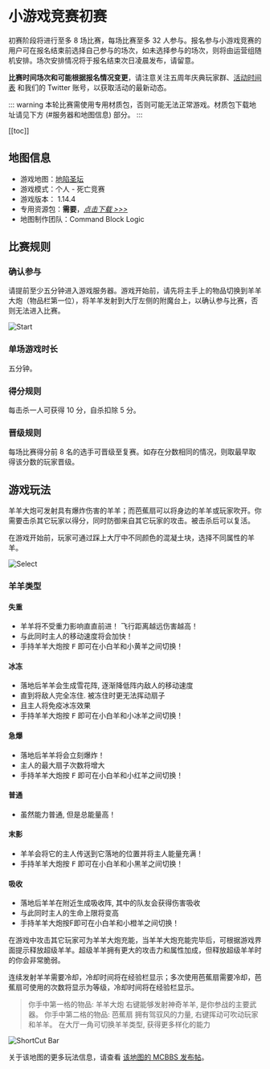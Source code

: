 # 小游戏竞赛初赛

初赛阶段将进行至多 8 场比赛，每场比赛至多 32 人参与。报名参与小游戏竞赛的用户可在报名结束前选择自己参与的场次，如未选择参与的场次，则将由运营组随机安排。场次安排情况将于报名结束次日凌晨发布，请留意。

**比赛时间场次和可能根据报名情况变更**，请注意关注五周年庆典玩家群、[活动时间表](/5thAnniv/schedule.html) 和我们的 Twitter 账号，以获取活动的最新动态。

::: warning
本轮比赛需使用专用材质包，否则可能无法正常游戏。材质包下载地址请见下方 (#服务器和地图信息) 部分。
:::

[[toc]]

## 地图信息

- 游戏地图：[地陷圣坛](https://www.mcbbs.net/thread-908503-1-1.html)
- 游戏模式：个人 - 死亡竞赛
- 游戏版本： 1.14.4
- 专用资源包：**需要**，[_点击下载 >>>_](https://littleskin-resource.littleservice.cn/5thAnniv/sheepooia.zip)
- 地图制作团队：Command Block Logic

## 比赛规则

### 确认参与

请提前至少五分钟进入游戏服务器。游戏开始前，请先将主手上的物品切换到羊羊大炮（物品栏第一位），将羊羊发射到大厅左侧的附魔台上，以确认参与比赛，否则无法进入比赛。

![Start](https://cdn.jsdelivr.net/gh/Restent/Photos-For-LS5TH/DXST/Start.png)

### 单场游戏时长

五分钟。

### 得分规则

每击杀一人可获得 10 分，自杀扣除 5 分。

### 晋级规则

每场比赛得分前 8 名的选手可晋级至复赛。如存在分数相同的情况，则取最早取得该分数的玩家晋级。

## 游戏玩法

羊羊大炮可发射具有爆炸伤害的羊羊；而芭蕉扇可以将身边的羊羊或玩家吹开。你需要击杀其它玩家以得分，同时防御来自其它玩家的攻击。被击杀后可以复活。

在游戏开始前，玩家可通过踩上大厅中不同颜色的混凝土块，选择不同属性的羊羊。

![Select](https://cdn.jsdelivr.net/gh/Restent/Photos-For-LS5TH/DXST/select.png)

### 羊羊类型

#### 失重

- 羊羊将不受重力影响直直前进！ 飞行距离越远伤害越高！
- 与此同时主人的移动速度将会加快！
- 手持羊羊大炮按 <kbd>F</kbd> 即可在小白羊和小黄羊之间切换！

#### 冰冻

 - 落地后羊羊会生成雪花阵, 逐渐降低阵内敌人的移动速度
 - 直到将敌人完全冻住. 被冻住时更无法挥动扇子
 - 且主人将免疫冰冻效果
 - 手持羊羊大炮按 <kbd>F</kbd> 即可在小白羊和小冰羊之间切换！

#### 急爆

 - 落地后羊羊将会立刻爆炸！
 - 主人的最大扇子次数将增大
 - 手持羊羊大炮按 <kbd>F</kbd> 即可在小白羊和小红羊之间切换！

#### 普通

 - 虽然能力普通, 但是总能量高！

#### 末影
 - 羊羊会将它的主人传送到它落地的位置并将主人能量充满！
 - 手持羊羊大炮按 <kbd>F</kbd> 即可在小白羊和小黑羊之间切换！

#### 吸收
 - 落地后羊羊在附近生成吸收阵, 其中的队友会获得伤害吸收
 - 与此同时主人的生命上限将变高
 - 手持羊羊大炮按F即可在小白羊和小橙羊之间切换！

在游戏中攻击其它玩家可为羊羊大炮充能，当羊羊大炮充能完毕后，可根据游戏界面提示释放超级羊羊。超级羊羊拥有更大的攻击力和属性加成，但释放超级羊羊时的你会非常脆弱。

连续发射羊羊需要冷却，冷却时间将在经验栏显示；多次使用芭蕉扇需要冷却，芭蕉扇可使用的次数将显示为等级，冷却时间将在经验栏显示。

> 你手中第一格的物品: 羊羊大炮
>       右键能够发射神奇羊羊, 是你参战的主要武器。
> 你手中第二格的物品: 芭蕉扇
>       拥有驾驭风的力量, 右键挥动可吹动玩家和羊羊。
>     在大厅一角可切换羊羊类型, 获得更多样化的能力

![ShortCut Bar](https://cdn.jsdelivr.net/gh/Restent/Photos-For-LS5TH/DXST/shortcut-bar.png)

关于该地图的更多玩法信息，请查看 [该地图的 MCBBS 发布帖](https://www.mcbbs.net/thread-908503-1-1.html)。
